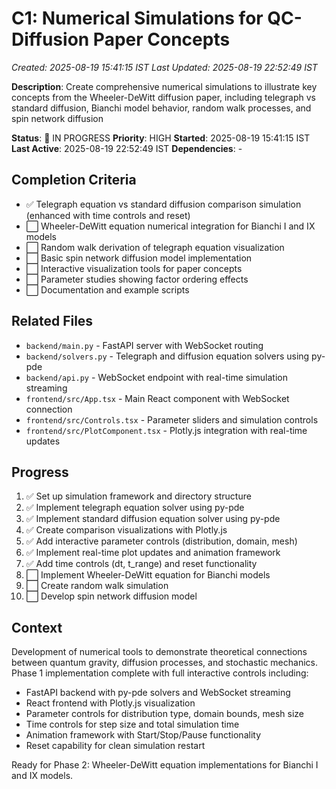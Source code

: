# C1: Numerical Simulations for QC-Diffusion Paper Concepts
*Created: 2025-08-19 15:41:15 IST*
*Last Updated: 2025-08-19 22:52:49 IST*

**Description**: Create comprehensive numerical simulations to illustrate key concepts from the Wheeler-DeWitt diffusion paper, including telegraph vs standard diffusion, Bianchi model behavior, random walk processes, and spin network diffusion

**Status**: 🔄 IN PROGRESS
**Priority**: HIGH
**Started**: 2025-08-19 15:41:15 IST
**Last Active**: 2025-08-19 22:52:49 IST
**Dependencies**: -

## Completion Criteria
- ✅ Telegraph equation vs standard diffusion comparison simulation (enhanced with time controls and reset)
- ⬜ Wheeler-DeWitt equation numerical integration for Bianchi I and IX models
- ⬜ Random walk derivation of telegraph equation visualization
- ⬜ Basic spin network diffusion model implementation
- ⬜ Interactive visualization tools for paper concepts
- ⬜ Parameter studies showing factor ordering effects
- ⬜ Documentation and example scripts

## Related Files
- `backend/main.py` - FastAPI server with WebSocket routing
- `backend/solvers.py` - Telegraph and diffusion equation solvers using py-pde
- `backend/api.py` - WebSocket endpoint with real-time simulation streaming
- `frontend/src/App.tsx` - Main React component with WebSocket connection
- `frontend/src/Controls.tsx` - Parameter sliders and simulation controls
- `frontend/src/PlotComponent.tsx` - Plotly.js integration with real-time updates

## Progress
1. ✅ Set up simulation framework and directory structure
2. ✅ Implement telegraph equation solver using py-pde
3. ✅ Implement standard diffusion equation solver using py-pde
4. ✅ Create comparison visualizations with Plotly.js
5. ✅ Add interactive parameter controls (distribution, domain, mesh)
6. ✅ Implement real-time plot updates and animation framework
7. ✅ Add time controls (dt, t_range) and reset functionality
8. ⬜ Implement Wheeler-DeWitt equation for Bianchi models
9. ⬜ Create random walk simulation
10. ⬜ Develop spin network diffusion model

## Context
Development of numerical tools to demonstrate theoretical connections between quantum gravity, diffusion processes, and stochastic mechanics. Phase 1 implementation complete with full interactive controls including:

- FastAPI backend with py-pde solvers and WebSocket streaming
- React frontend with Plotly.js visualization
- Parameter controls for distribution type, domain bounds, mesh size
- Time controls for step size and total simulation time
- Animation framework with Start/Stop/Pause functionality
- Reset capability for clean simulation restart

Ready for Phase 2: Wheeler-DeWitt equation implementations for Bianchi I and IX models.
